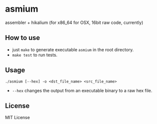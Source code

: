 # asmium
assembler + hikalium (for x86_64 for OSX, 16bit raw code, currently)

## How to use
- just `make` to generate executable `asmium` in the root directory.
- `make test` to run tests.

## Usage
```
./asmium [--hex] -o <dst_file_name> <src_file_name>
```
- `--hex` changes the output from an executable binary to a raw hex file.

## License
MIT License
